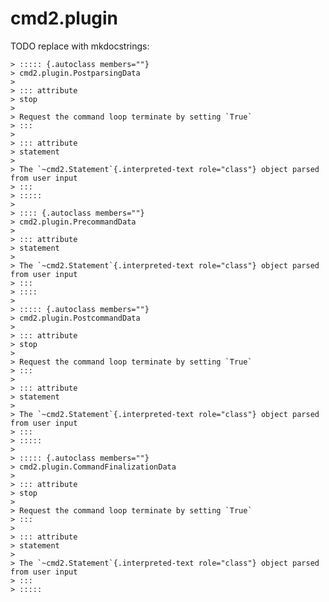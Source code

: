 # cmd2.plugin

TODO replace with mkdocstrings:

    > ::::: {.autoclass members=""}
    > cmd2.plugin.PostparsingData
    >
    > ::: attribute
    > stop
    >
    > Request the command loop terminate by setting `True`
    > :::
    >
    > ::: attribute
    > statement
    >
    > The `~cmd2.Statement`{.interpreted-text role="class"} object parsed from user input
    > :::
    > :::::
    >
    > :::: {.autoclass members=""}
    > cmd2.plugin.PrecommandData
    >
    > ::: attribute
    > statement
    >
    > The `~cmd2.Statement`{.interpreted-text role="class"} object parsed from user input
    > :::
    > ::::
    >
    > ::::: {.autoclass members=""}
    > cmd2.plugin.PostcommandData
    >
    > ::: attribute
    > stop
    >
    > Request the command loop terminate by setting `True`
    > :::
    >
    > ::: attribute
    > statement
    >
    > The `~cmd2.Statement`{.interpreted-text role="class"} object parsed from user input
    > :::
    > :::::
    >
    > ::::: {.autoclass members=""}
    > cmd2.plugin.CommandFinalizationData
    >
    > ::: attribute
    > stop
    >
    > Request the command loop terminate by setting `True`
    > :::
    >
    > ::: attribute
    > statement
    >
    > The `~cmd2.Statement`{.interpreted-text role="class"} object parsed from user input
    > :::
    > :::::
